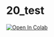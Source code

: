 # 20_test


[![Open In Colab](https://colab.research.google.com/assets/colab-badge.svg)](https://colab.research.google.com/github/action-test/20_test/blob/main/byt5_training_demo.ipynb)






